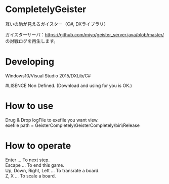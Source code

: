# CompletelyGeister
互いの駒が見えるガイスター（C#, DXライブラリ）

ガイスターサーバ：https://github.com/miyo/geister_server.java/blob/master/
の対戦ログを再生します。

# Developing
Windows10/Visual Studio 2015/DXLib/C#  
  
#LISENCE
Non Defined.
(Download and using for you is OK.)

# How to use
Drug & Drop logFile to exefile you want view.  
exefile path = GeisterCompletely\GeisterCompletely\bin\Release

# How to operate  
Enter ... To next step.  
Escape ... To end this game.  
Up, Down, Right, Left ... To transrate a board.  
Z, X ... To scale a board.  

